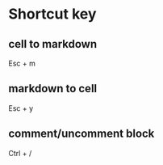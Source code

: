 # Shortcut key

## cell to markdown
  Esc + m
  
## markdown to cell
  Esc + y
  
## comment/uncomment block
  Ctrl + /
